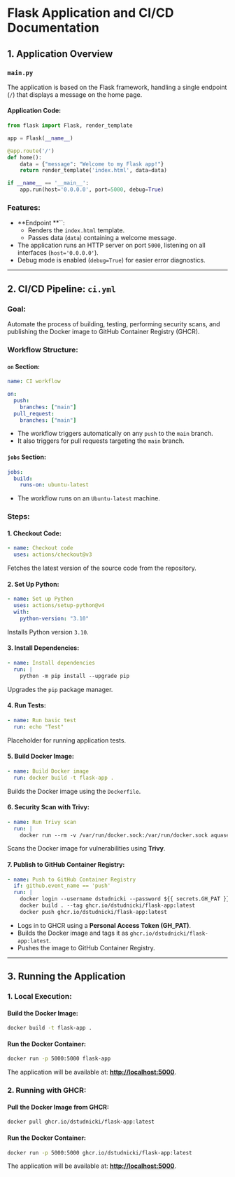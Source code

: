 # Flask Application and CI/CD Documentation

## 1. Application Overview

### `main.py`

The application is based on the Flask framework, handling a single endpoint (`/`) that displays a message on the home page.

#### Application Code:

```python
from flask import Flask, render_template

app = Flask(__name__)

@app.route('/')
def home():
    data = {"message": "Welcome to my Flask app!"}
    return render_template('index.html', data=data)

if __name__ == '__main__':
    app.run(host='0.0.0.0', port=5000, debug=True)
```

### Features:

- **Endpoint **``:
  - Renders the `index.html` template.
  - Passes data (`data`) containing a welcome message.
- The application runs an HTTP server on port `5000`, listening on all interfaces (`host='0.0.0.0'`).
- Debug mode is enabled (`debug=True`) for easier error diagnostics.

---

## 2. CI/CD Pipeline: `ci.yml`

### Goal:

Automate the process of building, testing, performing security scans, and publishing the Docker image to GitHub Container Registry (GHCR).

### Workflow Structure:

#### `on` Section:

```yaml
name: CI workflow

on:
  push:
    branches: ["main"]
  pull_request:
    branches: ["main"]
```

- The workflow triggers automatically on any `push` to the `main` branch.
- It also triggers for pull requests targeting the `main` branch.

#### `jobs` Section:

```yaml
jobs:
  build:
    runs-on: ubuntu-latest
```

- The workflow runs on an `Ubuntu-latest` machine.

### Steps:

#### 1. Checkout Code:

```yaml
- name: Checkout code
  uses: actions/checkout@v3
```

Fetches the latest version of the source code from the repository.

#### 2. Set Up Python:

```yaml
- name: Set up Python
  uses: actions/setup-python@v4
  with:
    python-version: "3.10"
```

Installs Python version `3.10`.

#### 3. Install Dependencies:

```yaml
- name: Install dependencies
  run: |
    python -m pip install --upgrade pip
```

Upgrades the `pip` package manager.

#### 4. Run Tests:

```yaml
- name: Run basic test
  run: echo "Test"
```

Placeholder for running application tests.

#### 5. Build Docker Image:

```yaml
- name: Build Docker image
  run: docker build -t flask-app .
```

Builds the Docker image using the `Dockerfile`.

#### 6. Security Scan with Trivy:

```yaml
- name: Run Trivy scan
  run: |
    docker run --rm -v /var/run/docker.sock:/var/run/docker.sock aquasec/trivy:latest image flask-app
```

Scans the Docker image for vulnerabilities using **Trivy**.

#### 7. Publish to GitHub Container Registry:

```yaml
- name: Push to GitHub Container Registry
  if: github.event_name == 'push'
  run: |
    docker login --username dstudnicki --password ${{ secrets.GH_PAT }} ghcr.io
    docker build . --tag ghcr.io/dstudnicki/flask-app:latest
    docker push ghcr.io/dstudnicki/flask-app:latest
```

- Logs in to GHCR using a **Personal Access Token (GH\_PAT)**.
- Builds the Docker image and tags it as `ghcr.io/dstudnicki/flask-app:latest`.
- Pushes the image to GitHub Container Registry.

---

## 3. Running the Application

### 1. Local Execution:

#### Build the Docker Image:

```sh
docker build -t flask-app .
```

#### Run the Docker Container:

```sh
docker run -p 5000:5000 flask-app
```

The application will be available at: [**http://localhost:5000**](http://localhost:5000).

### 2. Running with GHCR:

#### Pull the Docker Image from GHCR:

```sh
docker pull ghcr.io/dstudnicki/flask-app:latest
```

#### Run the Docker Container:

```sh
docker run -p 5000:5000 ghcr.io/dstudnicki/flask-app:latest
```

The application will be available at: [**http://localhost:5000**](http://localhost:5000).

